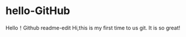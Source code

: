 # hello-GitHub
Hello！Github 
readme-edit
    Hi,this is my first time  to us git. 
   It is so great!

